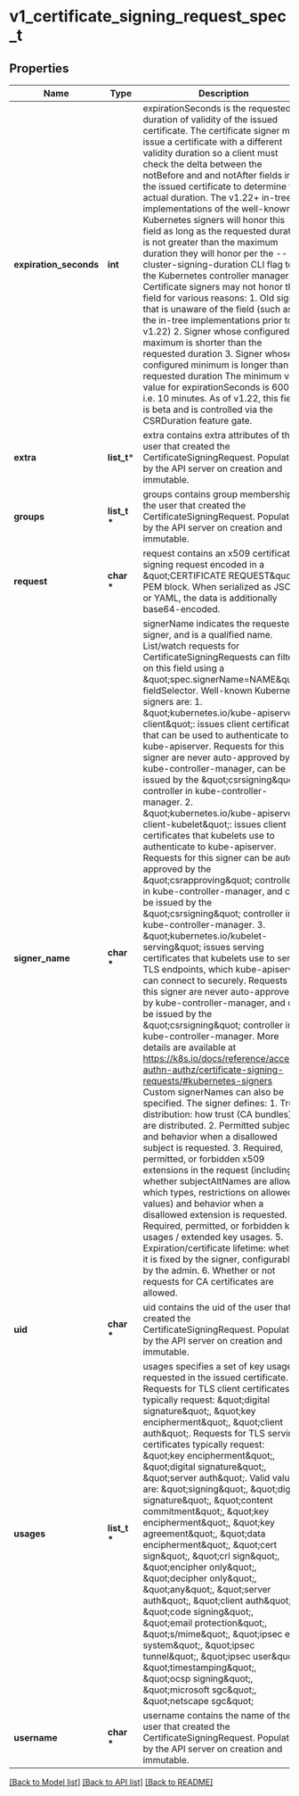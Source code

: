 # v1_certificate_signing_request_spec_t

## Properties
Name | Type | Description | Notes
------------ | ------------- | ------------- | -------------
**expiration_seconds** | **int** | expirationSeconds is the requested duration of validity of the issued certificate. The certificate signer may issue a certificate with a different validity duration so a client must check the delta between the notBefore and and notAfter fields in the issued certificate to determine the actual duration.  The v1.22+ in-tree implementations of the well-known Kubernetes signers will honor this field as long as the requested duration is not greater than the maximum duration they will honor per the --cluster-signing-duration CLI flag to the Kubernetes controller manager.  Certificate signers may not honor this field for various reasons:    1. Old signer that is unaware of the field (such as the in-tree      implementations prior to v1.22)   2. Signer whose configured maximum is shorter than the requested duration   3. Signer whose configured minimum is longer than the requested duration  The minimum valid value for expirationSeconds is 600, i.e. 10 minutes.  As of v1.22, this field is beta and is controlled via the CSRDuration feature gate. | [optional] 
**extra** | **list_t*** | extra contains extra attributes of the user that created the CertificateSigningRequest. Populated by the API server on creation and immutable. | [optional] 
**groups** | **list_t \*** | groups contains group membership of the user that created the CertificateSigningRequest. Populated by the API server on creation and immutable. | [optional] 
**request** | **char \*** | request contains an x509 certificate signing request encoded in a \&quot;CERTIFICATE REQUEST\&quot; PEM block. When serialized as JSON or YAML, the data is additionally base64-encoded. | 
**signer_name** | **char \*** | signerName indicates the requested signer, and is a qualified name.  List/watch requests for CertificateSigningRequests can filter on this field using a \&quot;spec.signerName&#x3D;NAME\&quot; fieldSelector.  Well-known Kubernetes signers are:  1. \&quot;kubernetes.io/kube-apiserver-client\&quot;: issues client certificates that can be used to authenticate to kube-apiserver.   Requests for this signer are never auto-approved by kube-controller-manager, can be issued by the \&quot;csrsigning\&quot; controller in kube-controller-manager.  2. \&quot;kubernetes.io/kube-apiserver-client-kubelet\&quot;: issues client certificates that kubelets use to authenticate to kube-apiserver.   Requests for this signer can be auto-approved by the \&quot;csrapproving\&quot; controller in kube-controller-manager, and can be issued by the \&quot;csrsigning\&quot; controller in kube-controller-manager.  3. \&quot;kubernetes.io/kubelet-serving\&quot; issues serving certificates that kubelets use to serve TLS endpoints, which kube-apiserver can connect to securely.   Requests for this signer are never auto-approved by kube-controller-manager, and can be issued by the \&quot;csrsigning\&quot; controller in kube-controller-manager.  More details are available at https://k8s.io/docs/reference/access-authn-authz/certificate-signing-requests/#kubernetes-signers  Custom signerNames can also be specified. The signer defines:  1. Trust distribution: how trust (CA bundles) are distributed.  2. Permitted subjects: and behavior when a disallowed subject is requested.  3. Required, permitted, or forbidden x509 extensions in the request (including whether subjectAltNames are allowed, which types, restrictions on allowed values) and behavior when a disallowed extension is requested.  4. Required, permitted, or forbidden key usages / extended key usages.  5. Expiration/certificate lifetime: whether it is fixed by the signer, configurable by the admin.  6. Whether or not requests for CA certificates are allowed. | 
**uid** | **char \*** | uid contains the uid of the user that created the CertificateSigningRequest. Populated by the API server on creation and immutable. | [optional] 
**usages** | **list_t \*** | usages specifies a set of key usages requested in the issued certificate.  Requests for TLS client certificates typically request: \&quot;digital signature\&quot;, \&quot;key encipherment\&quot;, \&quot;client auth\&quot;.  Requests for TLS serving certificates typically request: \&quot;key encipherment\&quot;, \&quot;digital signature\&quot;, \&quot;server auth\&quot;.  Valid values are:  \&quot;signing\&quot;, \&quot;digital signature\&quot;, \&quot;content commitment\&quot;,  \&quot;key encipherment\&quot;, \&quot;key agreement\&quot;, \&quot;data encipherment\&quot;,  \&quot;cert sign\&quot;, \&quot;crl sign\&quot;, \&quot;encipher only\&quot;, \&quot;decipher only\&quot;, \&quot;any\&quot;,  \&quot;server auth\&quot;, \&quot;client auth\&quot;,  \&quot;code signing\&quot;, \&quot;email protection\&quot;, \&quot;s/mime\&quot;,  \&quot;ipsec end system\&quot;, \&quot;ipsec tunnel\&quot;, \&quot;ipsec user\&quot;,  \&quot;timestamping\&quot;, \&quot;ocsp signing\&quot;, \&quot;microsoft sgc\&quot;, \&quot;netscape sgc\&quot; | [optional] 
**username** | **char \*** | username contains the name of the user that created the CertificateSigningRequest. Populated by the API server on creation and immutable. | [optional] 

[[Back to Model list]](../README.md#documentation-for-models) [[Back to API list]](../README.md#documentation-for-api-endpoints) [[Back to README]](../README.md)


